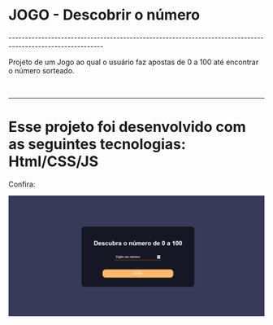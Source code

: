 <h1>JOGO - Descobrir o número </h1>
-----------------------------------------------------------------------------------------------------------

<p> Projeto de um Jogo ao qual o usuário faz apostas de 0 a 100 até encontrar o número sorteado.</p> <br>



-----------------------------------------------------------------------------------------------------------

<h1>Esse projeto foi desenvolvido com as seguintes tecnologias: Html/CSS/JS</h1>

Confira:

   <img src="./assets/exemplo.png">
